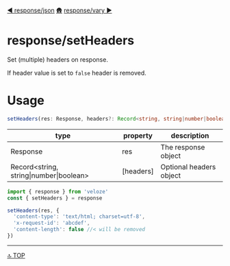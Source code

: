 [◀︎ response/json](../response/json.md)
[🛖](../index.md)
[response/vary ▶](../response/vary.md)

# response/setHeaders

Set (multiple) headers on response.

If header value is set to `false` header is removed.

# Usage 

```ts 
setHeaders(res: Response, headers?: Record<string, string|number|boolean>): void
```

| type                                     | property   | description                  |
| ---------------------------------------- | ---------- | ---------------------------- |
| Response                                 | res        | The response object          |
| Record\<string, string\|number\|boolean> | \[headers] | Optional headers object      |

```js
import { response } from 'veloze'
const { setHeaders } = response

setHeaders(res, {
  'content-type': 'text/html; charset=utf-8',
  'x-request-id': 'abcdef',
  'content-length': false //< will be removed
})
```

---

[🔝 TOP](#top)
